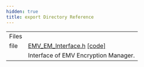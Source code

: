 ```yaml
---
hidden: true
title: export Directory Reference
---
```


|  |  |
|----|----|
| Files |  |
| file   | <a href="_e_m_v___e_m___interface_8h.md">EMV_EM_Interface.h</a> <a href="_e_m_v___e_m___interface_8h_source.md">[code]</a> |
|   | Interface of EMV Encryption Manager.<br/> |
